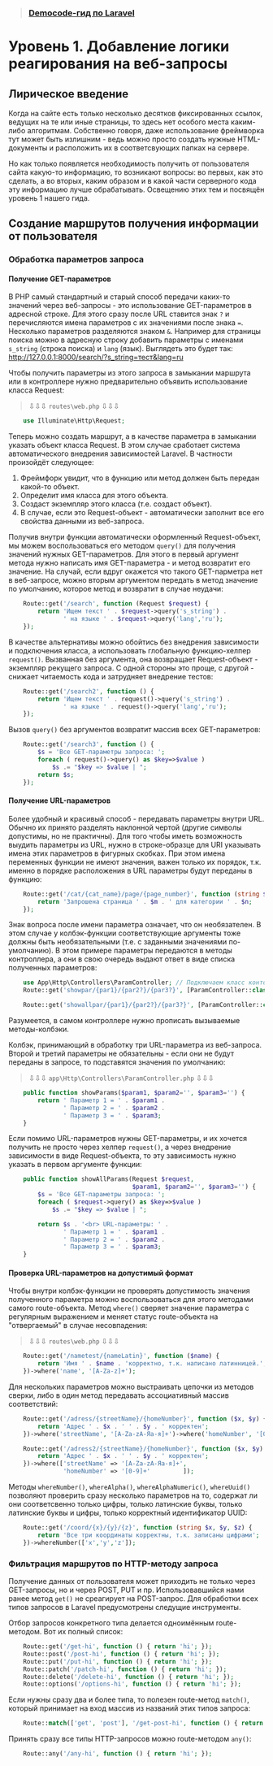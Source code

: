 > ### [Democode-гид по Laravel](./README.md)

# Уровень 1. Добавление логики реагирования на веб-запросы

## Лирическое введение

Когда на сайте есть только несколько десятков фиксированных ссылок, ведущих на те или иные страницы, то здесь нет особого места каким-либо алгоритмам. Собственно говоря, даже использование фреймворка тут может быть излишним - ведь можно просто создать нужные HTML-документы и расположить их в соответсвующих папках на сервере.

Но как только появляется необходимость получить от пользователя сайта какую-то информацию, то возникают вопросы: во первых, как это сделать, а во вторых, каким образом и в какой части серверного кода эту информацию лучше обрабатывать. Освещению этих тем и посвящён уровень 1 нашего гида.

## Создание маршрутов получения информации от пользователя

### Обработка параметров запроса

#### Получение GET-параметров

В PHP cамый стандартный и старый способ передачи каких-то значений через веб-запросы - это использование GET-параметров в адресной строке. Для этого сразу после URL ставится знак `?` и перечисляются имена параметров с их значениями после знака `=`. Несколько параметров разделяются знаком `&`. Например для страницы поиска можно в адресную строку добавить параметры c именами `s_string` (строка поиска) и `lang` (язык). Выглядеть это будет так: http://127.0.0.1:8000/search/?s_string=тест&lang=ru

Чтобы получить параметры из этого запроса в замыкании маршрута или в контроллере нужно предварительно объявить использование класса Request:

>⇩⇩⇩ `routes\web.php` ⇩⇩⇩

```php
	use Illuminate\Http\Request;
```

Теперь можно создать маршрут, а в качестве параметра в замыкании указать объект класса Request. В этом случае сработает система автоматического внедрения зависимостей Laravel. В частности произойдёт следующее:

1. Фреймфорк увидит, что в функцию или метод должен быть передан какой-то объект.
2. Определит имя класса для этого объекта.
3. Создаст экземпляр этого класса (т.е. создаст объект).
4. В случае, если это Request-объект - автоматически заполнит все его свойства данными из веб-запроса.

Получив внутри функции автоматически оформленный Request-объект, мы можем воспользоваться его методом `query()` для получения значений нужных GET-параметров. Для этого в первый аргумент метода нужно написать имя GET-параметра - и метод возвратит его значение. На случай, если вдруг окажется что такого GET-парметра нет в веб-запросе, можно вторым аргументом передать в метод значение по умолчанию, которое метод и возвратит в случае неудачи:
```php
    Route::get('/search', function (Request $request) {
        return 'Ищем текст ' . $request->query('s_string') .
               ' на языке ' . $request->query('lang','ru');
    });
```

В качестве альтернативы можно обойтись без внедрения зависимости и подключения класса, а использовать глобальную функцию-хелпер `request()`. Вызванная без аргумента, она возвращает Request-объект - экземпляр рекущего запроса. С одной стороны это проще, с другой - снижает читаемость кода и затрудняет внедрение тестов:
```php
    Route::get('/search2', function () {
        return 'Ищем текст ' . request()->query('s_string') .
               ' на языке ' . request()->query('lang','ru');
    });
```

Вызов `query()` без аргументов возвратит массив всех GET-параметров:

```php
    Route::get('/search3', function () {
        $s = 'Все GET-параметры запроса: ';
        foreach ( request()->query() as $key=>$value ) 
            $s .= "$key => $value | ";
        return $s;
    });
```
#### Получение URL-параметров

Более удобный и красивый способ - передавать параметры внутри URL. Обычно их принято разделять наклонной чертой (другие символы допустимы, но не практичны). Для того чтобы иметь возможность выудить параметры из URL, нужно в строке-образце для URI указывать имена этих параметров в фигурных скобках.  При этом имена переменных функции не имеют значения, важен только их порядок, т.к. именно в порядке расположения в URL параметры будут переданы в функцию:

```php
    Route::get('/cat/{cat_name}/page/{page_number}', function (string $n, $m) {
        return 'Запрошена страница ' . $m . ' для категории ' . $n;
    });
```

Знак вопроса после имени параметра означает, что он необязателен. В этом случае у колбэк-функции соответствующие аргументы тоже должны быть  необязательными (т.е. с заданными значениями по-умолчанию). В этом примере параметры передаются в методы контроллера, а они в свою очередь выдают ответ в виде списка полученных параметров:

```php
	use App\Http\Controllers\ParamController; // Подключаем класс контоллера
	Route::get('showpar/{par1}/{par2?}/{par3?}', [ParamController::class, 'showParams']);
```

```php
	Route::get('showallpar/{par1}/{par2?}/{par3?}', [ParamController::class, 'showAllParams']);
```

Разумеется, в самом контроллере нужно прописать вызываемые методы-колбэки.

Колбэк, принимающий в обработку три URL-параметра из веб-запроса. Второй и третий параметры не обязательны - если они не будут переданы в запросе, то подставятся значения по умолчанию:

>⇩⇩⇩ `app\Http\Controllers\ParamController.php` ⇩⇩⇩

```php
    public function showParams($param1, $param2='', $param3='') {
        return ' Параметр 1 = ' . $param1 .
               ' Параметр 2 = ' . $param2 .
               ' Параметр 3 = ' . $param3;
    }
```

Если помимо URL-параметров нужны GET-параметры, и их хочется получить не просто через хелпер `request()`, а через внедрение зависимости в виде Request-объекта, то эту зависимость нужно указать в первом аргументе функции:

```php
    public function showAllParams(Request $request,
                                  $param1, $param2='', $param3='') {
        $s = 'Все GET-параметры запроса: ';
        foreach ( $request->query() as $key=>$value )
            $s .= "$key => $value | ";

        return $s . '<br> URL-параметры: ' .
               ' Параметр 1 = ' . $param1 .
               ' Параметр 2 = ' . $param2 .
               ' Параметр 3 = ' . $param3;
    }
```

#### Проверка URL-параметров на допустимый формат

Чтобы внутри колбэк-функции не проверять допустимость значения полученного параметра можно воспользоваться для этого методами самого route-объекта. Метод `where()` сверяет значение параметра с регулярным выражением и меняет статус route-объекта на "отвергаемый" в случае несовпадения:

>⇩⇩⇩ `routes\web.php` ⇩⇩⇩

```php
    Route::get('/nametest/{nameLatin}', function ($name) {
        return 'Имя ' . $name . 'корректно, т.к. написано латинницей.';
    })->where('name', '[A-Za-z]+');
```

Для нескольких параметров можно выстраивать цепочки из методов сверки, либо в один метод передавать ассоциативный массив соответствий:

```php
    Route::get('/adress/{streetName}/{homeNumber}', function ($x, $y) {
        return 'Адрес ' . $x . ' ' . $y . ' корректен';
    })->where('streetName', '[A-Za-zА-Яа-я]+')->where('homeNumber', '[0-9]+');

	Route::get('/adress2/{streetName}/{homeNumber}', function ($x, $y) {
        return 'Адрес ' . $x . ' ' . $y . ' корректен';
    })->where(['streetName' => '[A-Za-zА-Яа-я]+', 
               'homeNumber' => '[0-9]+'         ]);
```

Методы `whereNumber()`, `whereAlpha()`, `whereAlphaNumeric()`, `whereUuid()` позволяют проверить сразу несколько параметров на то, содержат ли они соответсвенно только цифры, только латинские буквы, только латинские буквы и цифры, только корректный идентификатор UUID:

```php
    Route::get('/coord/{x}/{y}/{z}', function (string $x, $y, $z) {
        return 'Все три координаты корректны, т.к. записаны цифрами';
    })->whereNumber(['x','y','z']);
```

### Фильтрация маршрутов по HTTP-методу запроса

Получение данных от пользователя может приходить не только через GET-запросы, но и через POST, PUT и пр. Использовавшийся нами ранее метод `get()` не среагирует на POST-запрос. Для обработки всех типов запросов в Laravel предусмотрены следущие инструменты.

Отбор запросов конкретного типа делается одноимённым route-методом. Вот их полный список:

```php
    Route::get('/get-hi', function () { return 'hi'; });
    Route::post('/post-hi', function () { return 'hi'; });
    Route::put('/put-hi', function () { return 'hi'; });
    Route::patch('/patch-hi', function () { return 'hi'; });
    Route::delete('/delete-hi', function () { return 'hi'; });
    Route::options('/options-hi', function () { return 'hi'; });
```

Если нужны сразу два и более типа, то полезен route-метод `match()`,       который принимает на вход массив из названий этих типов запроса:

```php
	Route::match(['get', 'post'], '/get-post-hi', function () { return 'hi'; });
```

Принять сразу все типы HTTP-запросов можно route-методом `any()`:

```php
	Route::any('/any-hi', function () { return 'hi'; });
```
